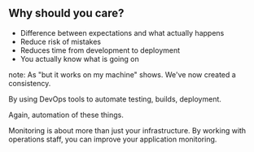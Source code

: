 ##  Why should you care?

* Difference between expectations and what actually happens
* Reduce risk of mistakes
* Reduces time from development to deployment
* You actually know what is going on

note:
  As "but it works on my machine" shows. We've now created a consistency.

  By using DevOps tools to automate testing, builds, deployment.

  Again, automation of these things.

  Monitoring is about more than just your infrastructure. By working with
  operations staff, you can improve your application monitoring.
